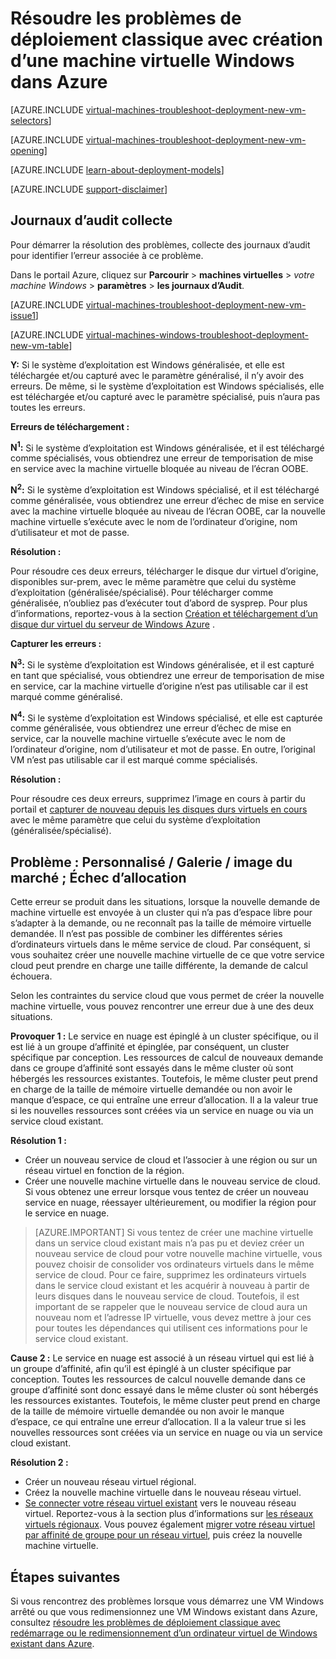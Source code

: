 <properties
   pageTitle="Résoudre les problèmes de déploiement classique Windows VM | Microsoft Azure"
   description="Résoudre les problèmes de déploiement classique lorsque vous créez une machine virtuelle Windows dans Azure"
   services="virtual-machines-windows"
   documentationCenter=""
   authors="JiangChen79"
   manager="felixwu"
   editor=""
   tags="top-support-issue"/>

<tags
  ms.service="virtual-machines-windows"
  ms.workload="na"
  ms.tgt_pltfrm="vm-windows"
  ms.devlang="na"
  ms.topic="article"
  ms.date="09/06/2016"
  ms.author="cjiang"/>

# <a name="troubleshoot-classic-deployment-issues-with-creating-a-new-windows-virtual-machine-in-azure"></a>Résoudre les problèmes de déploiement classique avec création d’une machine virtuelle Windows dans Azure

[AZURE.INCLUDE [virtual-machines-troubleshoot-deployment-new-vm-selectors](../../includes/virtual-machines-windows-troubleshoot-deployment-new-vm-selectors-include.md)]

[AZURE.INCLUDE [virtual-machines-troubleshoot-deployment-new-vm-opening](../../includes/virtual-machines-troubleshoot-deployment-new-vm-opening-include.md)]

[AZURE.INCLUDE [learn-about-deployment-models](../../includes/learn-about-deployment-models-classic-include.md)]

[AZURE.INCLUDE [support-disclaimer](../../includes/support-disclaimer.md)]

## <a name="collect-audit-logs"></a>Journaux d’audit collecte

Pour démarrer la résolution des problèmes, collecte des journaux d’audit pour identifier l’erreur associée à ce problème.

Dans le portail Azure, cliquez sur **Parcourir** > **machines virtuelles** > *votre machine Windows* > **paramètres** > **les journaux d’Audit**.

[AZURE.INCLUDE [virtual-machines-troubleshoot-deployment-new-vm-issue1](../../includes/virtual-machines-troubleshoot-deployment-new-vm-issue1-include.md)]

[AZURE.INCLUDE [virtual-machines-windows-troubleshoot-deployment-new-vm-table](../../includes/virtual-machines-windows-troubleshoot-deployment-new-vm-table.md)]

**Y:** Si le système d’exploitation est Windows généralisée, et elle est téléchargée et/ou capturé avec le paramètre généralisé, il n’y avoir des erreurs. De même, si le système d’exploitation est Windows spécialisés, elle est téléchargée et/ou capturé avec le paramètre spécialisé, puis n’aura pas toutes les erreurs.

**Erreurs de téléchargement :**

**N<sup>1</sup>:** Si le système d’exploitation est Windows généralisée, et il est téléchargé comme spécialisés, vous obtiendrez une erreur de temporisation de mise en service avec la machine virtuelle bloquée au niveau de l’écran OOBE.

**N<sup>2</sup>:** Si le système d’exploitation est Windows spécialisé, et il est téléchargé comme généralisée, vous obtiendrez une erreur d’échec de mise en service avec la machine virtuelle bloquée au niveau de l’écran OOBE, car la nouvelle machine virtuelle s’exécute avec le nom de l’ordinateur d’origine, nom d’utilisateur et mot de passe.

**Résolution :**

Pour résoudre ces deux erreurs, télécharger le disque dur virtuel d’origine, disponibles sur-prem, avec le même paramètre que celui du système d’exploitation (généralisée/spécialisé). Pour télécharger comme généralisée, n’oubliez pas d’exécuter tout d’abord de sysprep. Pour plus d’informations, reportez-vous à la section [Création et téléchargement d’un disque dur virtuel du serveur de Windows Azure](virtual-machines-windows-classic-createupload-vhd.md) .

**Capturer les erreurs :**

**N<sup>3</sup>:** Si le système d’exploitation est Windows généralisée, et il est capturé en tant que spécialisé, vous obtiendrez une erreur de temporisation de mise en service, car la machine virtuelle d’origine n’est pas utilisable car il est marqué comme généralisé.

**N<sup>4</sup>:** Si le système d’exploitation est Windows spécialisé, et elle est capturée comme généralisée, vous obtiendrez une erreur d’échec de mise en service, car la nouvelle machine virtuelle s’exécute avec le nom de l’ordinateur d’origine, nom d’utilisateur et mot de passe. En outre, l’original VM n’est pas utilisable car il est marqué comme spécialisés.

**Résolution :**

Pour résoudre ces deux erreurs, supprimez l’image en cours à partir du portail et [capturer de nouveau depuis les disques durs virtuels en cours](virtual-machines-windows-classic-capture-image.md) avec le même paramètre que celui du système d’exploitation (généralisée/spécialisé).

## <a name="issue-custom-gallery-marketplace-image-allocation-failure"></a>Problème : Personnalisé / Galerie / image du marché ; Échec d’allocation
Cette erreur se produit dans les situations, lorsque la nouvelle demande de machine virtuelle est envoyée à un cluster qui n’a pas d’espace libre pour s’adapter à la demande, ou ne reconnaît pas la taille de mémoire virtuelle demandée. Il n’est pas possible de combiner les différentes séries d’ordinateurs virtuels dans le même service de cloud. Par conséquent, si vous souhaitez créer une nouvelle machine virtuelle de ce que votre service cloud peut prendre en charge une taille différente, la demande de calcul échouera.

Selon les contraintes du service cloud que vous permet de créer la nouvelle machine virtuelle, vous pouvez rencontrer une erreur due à une des deux situations.

**Provoquer 1 :** Le service en nuage est épinglé à un cluster spécifique, ou il est lié à un groupe d’affinité et épinglée, par conséquent, un cluster spécifique par conception. Les ressources de calcul de nouveaux demande dans ce groupe d’affinité sont essayés dans le même cluster où sont hébergés les ressources existantes. Toutefois, le même cluster peut prend en charge de la taille de mémoire virtuelle demandée ou non avoir le manque d’espace, ce qui entraîne une erreur d’allocation. Il a la valeur true si les nouvelles ressources sont créées via un service en nuage ou via un service cloud existant.

**Résolution 1 :**

- Créer un nouveau service de cloud et l’associer à une région ou sur un réseau virtuel en fonction de la région.
- Créer une nouvelle machine virtuelle dans le nouveau service de cloud.
  Si vous obtenez une erreur lorsque vous tentez de créer un nouveau service en nuage, réessayer ultérieurement, ou modifier la région pour le service en nuage.

> [AZURE.IMPORTANT] Si vous tentez de créer une machine virtuelle dans un service cloud existant mais n’a pas pu et deviez créer un nouveau service de cloud pour votre nouvelle machine virtuelle, vous pouvez choisir de consolider vos ordinateurs virtuels dans le même service de cloud. Pour ce faire, supprimez les ordinateurs virtuels dans le service cloud existant et les acquérir à nouveau à partir de leurs disques dans le nouveau service de cloud. Toutefois, il est important de se rappeler que le nouveau service de cloud aura un nouveau nom et l’adresse IP virtuelle, vous devez mettre à jour ces pour toutes les dépendances qui utilisent ces informations pour le service cloud existant.

**Cause 2 :** Le service en nuage est associé à un réseau virtuel qui est lié à un groupe d’affinité, afin qu’il est épinglé à un cluster spécifique par conception. Toutes les ressources de calcul nouvelle demande dans ce groupe d’affinité sont donc essayé dans le même cluster où sont hébergés les ressources existantes. Toutefois, le même cluster peut prend en charge de la taille de mémoire virtuelle demandée ou non avoir le manque d’espace, ce qui entraîne une erreur d’allocation. Il a la valeur true si les nouvelles ressources sont créées via un service en nuage ou via un service cloud existant.

**Résolution 2 :**

- Créer un nouveau réseau virtuel régional.
- Créez la nouvelle machine virtuelle dans le nouveau réseau virtuel.
- [Se connecter votre réseau virtuel existant](https://azure.microsoft.com/blog/vnet-to-vnet-connecting-virtual-networks-in-azure-across-different-regions/) vers le nouveau réseau virtuel. Reportez-vous à la section plus d’informations sur [les réseaux virtuels régionaux](https://azure.microsoft.com/blog/2014/05/14/regional-virtual-networks/). Vous pouvez également [migrer votre réseau virtuel par affinité de groupe pour un réseau virtuel](https://azure.microsoft.com/blog/2014/11/26/migrating-existing-services-to-regional-scope/), puis créez la nouvelle machine virtuelle.

## <a name="next-steps"></a>Étapes suivantes
Si vous rencontrez des problèmes lorsque vous démarrez une VM Windows arrêté ou que vous redimensionnez une VM Windows existant dans Azure, consultez [résoudre les problèmes de déploiement classique avec redémarrage ou le redimensionnement d’un ordinateur virtuel de Windows existant dans Azure](windows/classic/virtual-machines-windows-classic-restart-resize-error-troubleshooting.md).
